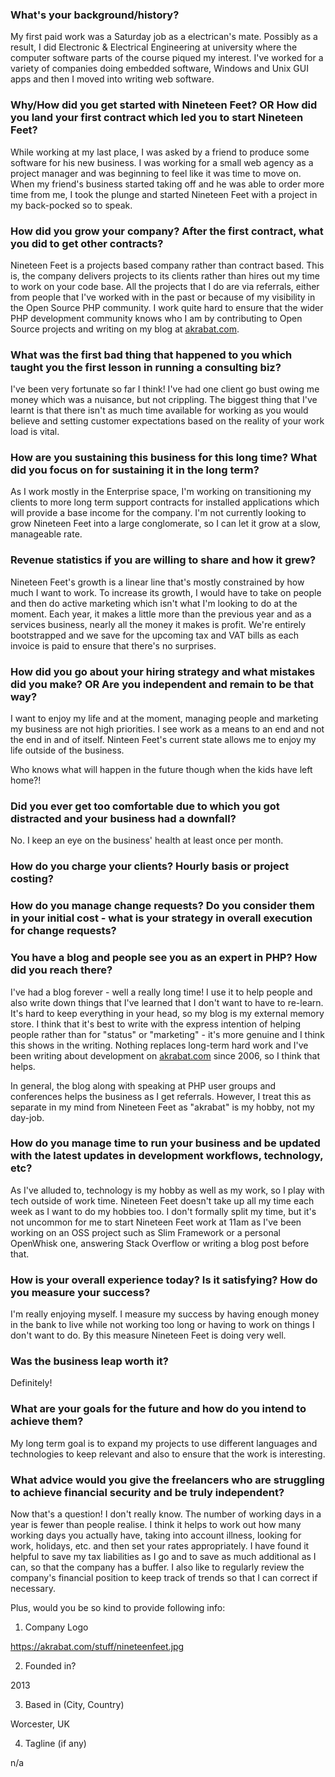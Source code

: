 ### What's your background/history?

My first paid work was a Saturday job as a electrican's mate. Possibly as a result, I did Electronic & Electrical Engineering at university where the computer software parts of the course piqued my interest. I've worked for a variety of companies doing embedded software, Windows and Unix GUI apps and then I moved into writing web software.

### Why/How did you get started with Nineteen Feet? OR How did you land your first contract which led you to start Nineteen Feet?

While working at my last place, I was asked by a friend to produce some software for his new business. I was working for a small web agency as a project manager and was beginning to feel like it was time to move on. When my friend's business started taking off and he was able to order more time from me, I took the plunge and started Nineteen Feet with a project in my back-pocked so to speak.

### How did you grow your company? After the first contract, what you did to get other contracts?

Nineteen Feet is a projects based company rather than contract based. This is, the company delivers projects to its clients rather than hires out my time to work on your code base. All the projects that I do are via referrals, either from people that I've worked with in the past or because of my visibility in the Open Source PHP community. I work quite hard to ensure that the wider PHP development community knows who I am by contributing to Open Source projects and writing on my blog at [akrabat.com](https://akrabat.com).


### What was the first bad thing that happened to you which taught you the first lesson in running a consulting biz?

I've been very fortunate so far I think! I've had one client go bust owing me money which was a nuisance, but not crippling. The biggest thing that I've learnt is that there isn't as much time available for working as you would believe and setting customer expectations based on the reality of your work load is vital.

### How are you sustaining this business for this long time? What did you focus on for sustaining it in the long term?

As I work mostly in the Enterprise space, I'm working on transitioning my clients to more long term support contracts for installed applications which will provide a base income for the company. I'm not currently looking to grow Nineteen Feet into a large conglomerate, so I can let it grow at a slow, manageable rate.

### Revenue statistics if you are willing to share and how it grew?

Nineteen Feet's growth is a linear line that's mostly constrained by how much I want to work. To increase its growth, I would have to take on people and then do active marketing which isn't what I'm looking to do at the moment. Each year, it makes a little more than the previous year and as a services business, nearly all the money it makes is profit. We're entirely bootstrapped and we save for the upcoming tax and VAT bills as each invoice is paid to ensure that there's no surprises.

### How did you go about your hiring strategy and what mistakes did you make? OR Are you independent and remain to be that way?

I want to enjoy my life and at the moment, managing people and marketing my business are not high priorities. I see work as a means to an end and not the end in and of itself. Ninteen Feet's current state allows me to enjoy my life outside of the business.

Who knows what will happen in the future though when the kids have left home?!


### Did you ever get too comfortable due to which you got distracted and your business had a downfall?

No. I keep an eye on the business' health at least once per month.

### How do you charge your clients? Hourly basis or project costing?

### How do you manage change requests? Do you consider them in your initial cost - what is your strategy in overall execution for change requests?

### You have a blog and people see you as an expert in PHP? How did you reach there?

I've had a blog forever - well a really long time! I use it to help people and also write down things that I've learned that I don't want to have to re-learn. It's hard to keep everything in your head, so my blog is my external memory store. I think that it's best to write with the express intention of helping people rather than for "status" or "marketing" - it's more genuine and I think this shows in the writing. Nothing replaces long-term hard work and I've been writing about development on [akrabat.com](akrabat.com) since 2006, so I think that helps.

In general, the blog along with speaking at PHP user groups and conferences helps the business as I get referrals. However, I treat this as separate in my mind from Nineteen Feet as "akrabat" is my hobby, not my day-job.

### How do you manage time to run your business and be updated with the latest updates in development workflows, technology, etc?

As I've alluded to, technology is my hobby as well as my work, so I play with tech outside of work time. Nineteen Feet doesn't take up all my time each week as I want to do my hobbies too. I don't formally split my time, but it's not uncommon for me to start Nineteen Feet work at 11am as I've been working on an OSS project such as Slim Framework or a personal OpenWhisk one, answering Stack Overflow or writing a blog post before that.

### How is your overall experience today? Is it satisfying? How do you measure your success?

I'm really enjoying myself. I measure my success by having enough money in the bank to live while not working too long or having to work on things I don't want to do. By this measure Nineteen Feet is doing very well. 

### Was the business leap worth it?

Definitely!

### What are your goals for the future and how do you intend to achieve them?

My long term goal is to expand my projects to use different languages and technologies to keep relevant and also to ensure that the work is interesting.

### What advice would you give the freelancers who are struggling to achieve financial security and be truly independent?

Now that's a question! I don't really know. The number of working days in a year is fewer than people realise. I think it helps to work out how many working days you actually have, taking into account illness, looking for work, holidays, etc. and then set your rates appropriately. I have found it helpful to save my tax liabilities as I go and to save as much additional as I can, so that the company has a buffer. I also like to regularly review the company's financial position to keep track of trends so that I can correct if necessary.

Plus, would you be so kind to provide following info:

1. Company Logo

https://akrabat.com/stuff/nineteenfeet.jpg

2. Founded in?

2013

3. Based in (City, Country)

Worcester, UK

4. Tagline (if any)

n/a
